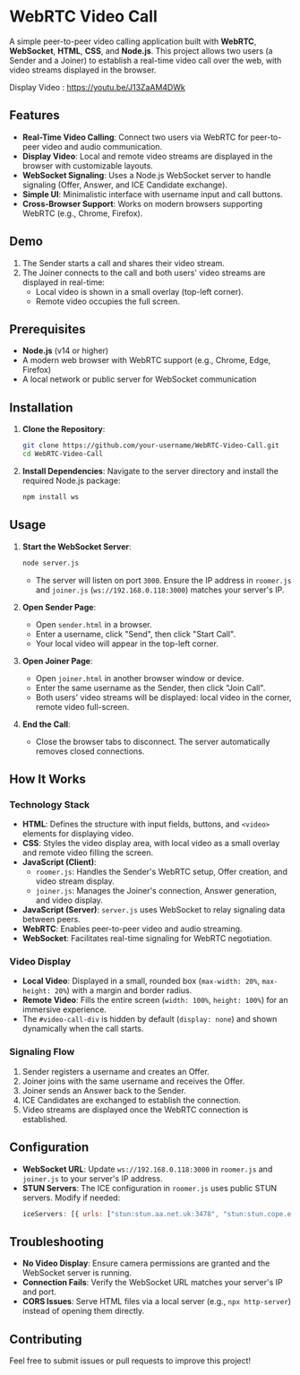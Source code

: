 # WebRTC Video Call

A simple peer-to-peer video calling application built with **WebRTC**, **WebSocket**, **HTML**, **CSS**, and **Node.js**. This project allows two users (a Sender and a Joiner) to establish a real-time video call over the web, with video streams displayed in the browser.

Display Video : https://youtu.be/J13ZaAM4DWk

## Features
- **Real-Time Video Calling**: Connect two users via WebRTC for peer-to-peer video and audio communication.
- **Display Video**: Local and remote video streams are displayed in the browser with customizable layouts.
- **WebSocket Signaling**: Uses a Node.js WebSocket server to handle signaling (Offer, Answer, and ICE Candidate exchange).
- **Simple UI**: Minimalistic interface with username input and call buttons.
- **Cross-Browser Support**: Works on modern browsers supporting WebRTC (e.g., Chrome, Firefox).

## Demo
1. The Sender starts a call and shares their video stream.
2. The Joiner connects to the call and both users' video streams are displayed in real-time:
   - Local video is shown in a small overlay (top-left corner).
   - Remote video occupies the full screen.

## Prerequisites
- **Node.js** (v14 or higher)
- A modern web browser with WebRTC support (e.g., Chrome, Edge, Firefox)
- A local network or public server for WebSocket communication

## Installation
1. **Clone the Repository**:
   ```bash
   git clone https://github.com/your-username/WebRTC-Video-Call.git
   cd WebRTC-Video-Call
   ```

2. **Install Dependencies**:
   Navigate to the server directory and install the required Node.js package:
   ```bash
   npm install ws
   ```

## Usage
1. **Start the WebSocket Server**:
   ```bash
   node server.js
   ```
   - The server will listen on port `3000`. Ensure the IP address in `roomer.js` and `joiner.js` (`ws://192.168.0.118:3000`) matches your server's IP.

2. **Open Sender Page**:
   - Open `sender.html` in a browser.
   - Enter a username, click "Send", then click "Start Call".
   - Your local video will appear in the top-left corner.

3. **Open Joiner Page**:
   - Open `joiner.html` in another browser window or device.
   - Enter the same username as the Sender, then click "Join Call".
   - Both users' video streams will be displayed: local video in the corner, remote video full-screen.

4. **End the Call**:
   - Close the browser tabs to disconnect. The server automatically removes closed connections.

## How It Works
### Technology Stack
- **HTML**: Defines the structure with input fields, buttons, and `<video>` elements for displaying video.
- **CSS**: Styles the video display area, with local video as a small overlay and remote video filling the screen.
- **JavaScript (Client)**:
  - `roomer.js`: Handles the Sender's WebRTC setup, Offer creation, and video stream display.
  - `joiner.js`: Manages the Joiner's connection, Answer generation, and video display.
- **JavaScript (Server)**: `server.js` uses WebSocket to relay signaling data between peers.
- **WebRTC**: Enables peer-to-peer video and audio streaming.
- **WebSocket**: Facilitates real-time signaling for WebRTC negotiation.

### Video Display
- **Local Video**: Displayed in a small, rounded box (`max-width: 20%`, `max-height: 20%`) with a margin and border radius.
- **Remote Video**: Fills the entire screen (`width: 100%`, `height: 100%`) for an immersive experience.
- The `#video-call-div` is hidden by default (`display: none`) and shown dynamically when the call starts.

### Signaling Flow
1. Sender registers a username and creates an Offer.
2. Joiner joins with the same username and receives the Offer.
3. Joiner sends an Answer back to the Sender.
4. ICE Candidates are exchanged to establish the connection.
5. Video streams are displayed once the WebRTC connection is established.

## Configuration
- **WebSocket URL**: Update `ws://192.168.0.118:3000` in `roomer.js` and `joiner.js` to your server's IP address.
- **STUN Servers**: The ICE configuration in `roomer.js` uses public STUN servers. Modify if needed:
  ```javascript
  iceServers: [{ urls: ["stun:stun.aa.net.uk:3478", "stun:stun.cope.es:3478", "stun:stun.demos.ru:3478"] }]
  ```

## Troubleshooting
- **No Video Display**: Ensure camera permissions are granted and the WebSocket server is running.
- **Connection Fails**: Verify the WebSocket URL matches your server's IP and port.
- **CORS Issues**: Serve HTML files via a local server (e.g., `npx http-server`) instead of opening them directly.

## Contributing
Feel free to submit issues or pull requests to improve this project!
